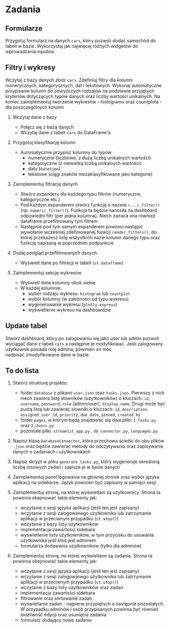 # Zadania

## Formularze

Przygotuj formularz na danych `cars`, który pozwoli dodać samochód do tabeli w bazie. Wykorzystaj jak najwięcej różnych widgetów do wprowadzania inputów.



## Filtry i wykresy

Wczytaj z bazy danych zbiór `cars`. Zdefiniuj filtry dla kolumn: numerycznych, kategorycznych, dat i tekstowych. Wykonaj automatyczne przypisanie kolumn do powyższych rodzajów na podstawie przyjętych kryteriów dotyczących typów danych oraz liczby wartości unikalnych. Na koniec zaimplementuj tworzenie wykresów - histogramu oraz countplota - dla poszczególnych kolumn

1. Wczytaj dane z bazy
   - Połącz się z bazą danych
   - Wczytaj dane z tabeli `cars` do DataFrame'a
2. Przygotuj klasyfikację kolumn
   - Automatycznie przypisz kolumny do typów:
     - numeryczne (liczbowe, z dużą liczbą unikalnych wartości)
     - kategoryczne (z niewielką liczbą unikalnych wartości)
     - daty (`datetime`)
     - tekstowe (ciągi znaków niezaklasyfikowane jako kategorie)
3. Zaimplementuj filtrację danych
   - Stwórz expandery dla każdego typu filtrów (numeryczne, kategoryczne etc.)
   - Pod każdym expanderem stwórz funkcję o nazwie `<...>_filter()` (np. `numeric_filter()`). Funkcja ta będzie nanosiła na dashboard odpowiedni filtr (per jedna kolumna). Niech zwraca ona również dataframe przefiltrowany tym filtrem
   - Następnie pod tym samym expanderem powinno nastąpić wywołanie wcześniej zdefiniowanej funkcji `render_filters()`, do której przekażesz listę wszystkich nazw kolumn danego typu oraz funkcję napisaną w poprzednim podpunkcie
     
4. Dodaj podgląd przefiltrowanych danych
   - Wyświetl dane po filtracji w tabeli (`st.dataframe`)
     
5. Zaimplementuj sekcję wykresów
   - Wyświetl dwie kolumny obok siebie
   - W każdej kolumnie:
     - wybór rodzaju wykresu: `histogram` lub `countplot`
     - wybór kolumny (w zależności od typu wykresu)
     - wygenerowanie wykresu (`plotly.express`)
     - wyświetlenie wykresu na dashboardzie



## Update tabel

Stwórz dashboard, który po zalogowaniu się jako user lub admin pozwoli wyciągać dane z tabeli `cars` a następnie je modyfikować. Jeśli zalogowany użytkownik posiada rolę admina, powinien on móc nadpisać zmodyfikowane dane w bazie.



## To do lista

1. Stwórz strukturę projektu:

   - folder `database` z plikami `user.json` oraz `tasks.json`. Pierwszy z nich niech zawiera listę słowników (użytkowników) o kluczach: `id`, `username`,  `password`, `role` (admin/user), `display_name`. Drugi może być pustą listą lub zawierać slowniki o kluczach: `id`, `description`, `assigned_user_id`, `priority`, `due_date`, `pinned`, `created_by`
   - folder `pages`, w którym będą znajdować się dwa pliki: `1_Tasks.py` oraz `2_Users.py`
   - pozostałe pliki: `streamlit_app.py` , `db_connector.py`, `languages.py`

2. Napisz klasę `DatabaseConnector`, która przechowa ścieżki do obu plików `.json` oraz będzie zawierać metody do odczytywania oraz zapisywania danych o zadaniach i użytkownikach

3. Napisz skrypt w pliku `generate_tasks.py`, który wygeneruje określoną liczbę losowych zadań i zapisze je w bazie danych

4. Zaimplementuj panel logowania na głównej stronie oraz wybór języka aplikacji na sidebarze. Język powinien być zapisany w pamięci sesji

5. Zaimplementuj stronę, na której wyświetlani są uzytkownicy. Strona ta powinna obejmować takie elementy jak:

   - wczytanie z sesji języka aplikacji (jeśli ten jest zapisany)
   - wczytanie z sesji zalogowanego użytkownika lub zatrzymanie aplikacji w przeciwnym przypadku (`st.stop()`)
   - wczytanie z bazy listy użytkowników
   - implementacja zawartości sidebara
   - wyświetlenie listy użytkowników, w tym przycisku do usuwania użytkownika jeśli ktoś jest adminem
   - formularza dodawania użytkowników (tylko dla adminów)

6. Zaimplementuj  stronę, na której wyświetlane są zadania. Strona ta powinna obejmować takie elementy jak:

   - wczytanie z sesji języka aplikacji (jeśli ten jest zapisany)
   - wczytanie z sesji zalogowanego użytkownika lub zatrzymanie aplikacji w przeciwnym przypadku (`st.stop()`)
   - wczytanie z bazy listy użytkowników oraz zadań
   - implementacja zawartości sidebara
   - filtrowanie oraz sortowanie zadań
   - wyświetlanie zadań - najpierw przypiętych a następnie pozostałych. W przypadku adminów i osób przypisanych powinna być również możliwość edycji oraz usunięcia zadania
   - formularz dodający nowe zadanie

   

   
